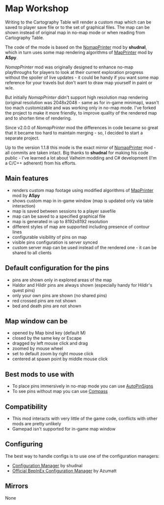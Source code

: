 # Map Workshop
Writing to the Cartography Table will render a custom map which can be saved to player save file or to the set of graphical files. The map can be shown instead of original map in no-map mode or when reading from Cartography Table. 

The code of the mode is based on the [NomapPrinter](https://github.com/shudnal/NomapPrinter) mod by **shudnal**, which in turn uses some map rendering algorithms of [MapPrinter](https://valheim.thunderstore.io/package/ASpy/MapPrinter/) mod by **ASpy**.

*NomapPrinter* mod was originally designed to enhance no-map playthroughs for players to look at their current exploration progress without the spoiler of live updates - it could be handy if you want some map reference for your travels but don't want to draw map yourself in paint or w/e.

But initially *NomapPrinter* didn't support high resolution map rendering (original resolution was 2048x2048 - same as for in-game minimap), wasn't too mach customizable and was working only in no-map mode. I've forked the project to make it more friendly, to improve quality of the rendered map and to shorten time of rendering.

Since v2.0.0 of *NomapPrinter* mod the differences in code became so great that it became too hard to maintain merging - so, I decided to start a separate project.

Up to the version 1.1.8 this mode is the exact mirror of [NomapPrinter](https://github.com/shudnal/NomapPrinter) mod - all commits are taken intact. Big thanks to **shudnal** for making his code public - I've learned a lot about Valheim modding and C# development (I'm a C/C++ adherent) from his efforts.

## Main features
* renders custom map footage using modified algorithms of [MapPrinter](https://valheim.thunderstore.io/package/ASpy/MapPrinter/) mod by **ASpy**
* shows custom map in in-game window (map is updated only via table interaction)
* map is saved between sessions to a player savefile
* map can be saved to a specified graphical file
* map is generated in up to 8192x8192 resolution
* different styles of map are supported including presence of contour lines
* configurable visibility of pins on map
* visible pins configuration is server synced
* custom server map can be used instead of the rendered one - it can be shared to all clients

## Default configuration for the pins
* pins are shown only in explored areas of the map
* Haldor and Hildir pins are always shown (especially handy for Hildir's quest pins)
* only your own pins are shown (no shared pins)
* red crossed pins are not shown
* bed and death pins are not shown

## Map window can be
* opened by Map bind key (default M)
* closed by the same key or Escape
* dragged by left mouse click and drag
* zoomed by mouse wheel
* set to default zoom by right mouse click
* centered at spawn point by middle mouse click

## Best mods to use with
* To place pins immersively in no-map mode you can use [AutoPinSigns](https://valheim.thunderstore.io/package/shudnal/AutoPinSigns/)
* To see pins without map you can use [Compass](https://www.nexusmods.com/valheim/mods/851)

## Compatibility
* This mod interacts with very little of the game code, conflicts with other mods are pretty unlikely
* Gamepad isn't supported for in-game map window

## Configuring
The best way to handle configs is to use one of the configuration managers:
* [Configuration Manager](https://thunderstore.io/c/valheim/p/shudnal/ConfigurationManager/) by shudnal
* [Official BepInEx Configuration Manager](https://valheim.thunderstore.io/package/Azumatt/Official_BepInEx_ConfigurationManager/) by Azumatt

## Mirrors
None

